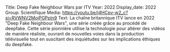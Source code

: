 Title: Deep Fake Neighbour Wars par ITV
Year: 2022
Display_date: 2022
Group: Scientifique
Media: https://youtu.be/j4HCpv-w2_c?si=RVWNV2MojPGPpln9
Text: La chaîne britannique ITV lance en 2022 "Deep Fake Neighbour Wars", une série créée grâce au procédé de deepfake. Cette série pionnière utilise la technologie pour altérer des vidéos de manière réaliste, ouvrant de nouvelles voies dans la production télévisuelle tout en suscitant des inquiétudes sur les implications éthiques du deepfake.